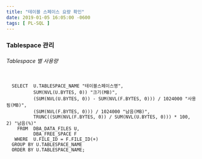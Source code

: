 ```yaml
---
title: "테이블 스페이스 요량 확인"
date: 2019-01-05 16:05:00 -0600
tags: [ PL-SQL ]
---
```

### Tablespace 관리
###### Tablespace 별 사용량
<pre><code>
  SELECT  U.TABLESPACE_NAME "테이블스페이스명",
          SUM(NVL(U.BYTES, 0)) "크기(MB)",
          (SUM(NVL(U.BYTES, 0)) - SUM(NVL(F.BYTES, 0))) / 1024000 "사용됨(MB)",
          (SUM(NVL(F.BYTES, 0))) / 1024000 "남음(MB)",
          TRUNC((SUM(NVL(F.BYTES, 0)) / SUM(NVL(U.BYTES, 0))) * 100, 2) "남음(%)"
    FROM  DBA_DATA_FILES U,
          DBA_FREE_SPACE F
   WHERE  U.FILE_ID = F.FILE_ID(+)
  GROUP BY U.TABLESPACE_NAME
  ORDER BY U.TABLESPACE_NAME;
</code></pre>